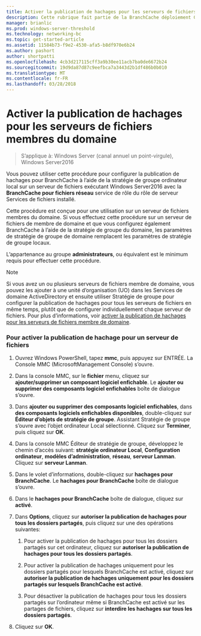 ```yaml
---
title: Activer la publication de hachages pour les serveurs de fichiers membres du domaine
description: Cette rubrique fait partie de la BranchCache déploiement Guide pour Windows Server2016, qui montre comment déployer BranchCache en mode de cache distribué et hébergé d’optimiser l’utilisation de la bande passante réseau étendu dans les filiales
manager: brianlic
ms.prod: windows-server-threshold
ms.technology: networking-bc
ms.topic: get-started-article
ms.assetid: 11584b73-f9e2-4530-afa5-b8df970e6b24
ms.author: pashort
author: shortpatti
ms.openlocfilehash: 4cb3d217115cff3a9b30ee11acb7ba0de6672b24
ms.sourcegitcommit: 19d9da87d87c9eefbca7a3443d2b1df486b0b010
ms.translationtype: MT
ms.contentlocale: fr-FR
ms.lasthandoff: 03/28/2018
---
```

# <a name="enable-hash-publication-for-non-domain-member-file-servers"></a>Activer la publication de hachages pour les serveurs de fichiers membres du domaine

>S’applique à: Windows Server (canal annuel un point-virgule), Windows Server2016

Vous pouvez utiliser cette procédure pour configurer la publication de hachages pour BranchCache à l’aide de la stratégie de groupe ordinateur local sur un serveur de fichiers exécutant Windows Server2016 avec la **BranchCache pour fichiers réseau** service de rôle du rôle de serveur Services de fichiers installé.  
  
Cette procédure est conçue pour une utilisation sur un serveur de fichiers membres du domaine. Si vous effectuez cette procédure sur un serveur de fichiers de membre de domaine et que vous configurez également BranchCache à l’aide de la stratégie de groupe du domaine, les paramètres de stratégie de groupe de domaine remplacent les paramètres de stratégie de groupe locaux.  
  
L’appartenance au groupe **administrateurs**, ou équivalent est le minimum requis pour effectuer cette procédure.  
  
> [!NOTE]  
> Si vous avez un ou plusieurs serveurs de fichiers membre de domaine, vous pouvez les ajouter à une unité d’organisation (UO) dans les Services de domaine ActiveDirectory et ensuite utiliser Stratégie de groupe pour configurer la publication de hachages pour tous les serveurs de fichiers en même temps, plutôt que de configurer individuellement chaque serveur de fichiers. Pour plus d’informations, voir [activer la publication de hachages pour les serveurs de fichiers membre de domaine](../../branchcache/deploy/Enable-Hash-Publication-for-Domain-Member-File-Servers.md).  
  
### <a name="to-enable-hash-publication-for-one-file-server"></a>Pour activer la publication de hachage pour un serveur de fichiers  
  
1.  Ouvrez Windows PowerShell, tapez **mmc**, puis appuyez sur ENTRÉE. La Console MMC (MicrosoftManagement Console) s’ouvre.  
  
2.  Dans la console MMC, sur le **fichier** menu, cliquez sur **ajouter/supprimer un composant logiciel enfichable**. Le **ajouter ou supprimer des composants logiciel enfichables** boîte de dialogue s’ouvre.  
  
3.  Dans **ajouter ou supprimer des composants logiciel enfichables**, dans **des composants logiciels enfichables disponibles**, double-cliquez sur **Éditeur d’objets de stratégie de groupe**. Assistant Stratégie de groupe s’ouvre avec l’objet ordinateur Local sélectionné. Cliquez sur **Terminer**, puis cliquez sur **OK**.  
  
4.  Dans la console MMC Éditeur de stratégie de groupe, développez le chemin d’accès suivant: **stratégie ordinateur Local**, **Configuration ordinateur**, **modèles d’administration**, **réseau**, **serveur Lanman**. Cliquez sur **serveur Lanman**.  
  
5.  Dans le volet d’informations, double-cliquez sur **hachages pour BranchCache**. Le **hachages pour BranchCache** boîte de dialogue s’ouvre.  
  
6.  Dans le **hachages pour BranchCache** boîte de dialogue, cliquez sur **activé**.  
  
7.  Dans **Options**, cliquez sur **autoriser la publication de hachages pour tous les dossiers partagés**, puis cliquez sur une des opérations suivantes:  
  
    1.  Pour activer la publication de hachages pour tous les dossiers partagés sur cet ordinateur, cliquez sur **autoriser la publication de hachages pour tous les dossiers partagés**.  
  
    2.  Pour activer la publication de hachages uniquement pour les dossiers partagés pour lesquels BranchCache est activé, cliquez sur **autoriser la publication de hachages uniquement pour les dossiers partagés sur lesquels BranchCache est activé**.  
  
    3.  Pour désactiver la publication de hachages pour tous les dossiers partagés sur l’ordinateur même si BranchCache est activé sur les partages de fichiers, cliquez sur **interdire les hachages sur tous les dossiers partagés**.  
  
8.  Cliquez sur **OK**.  
  


